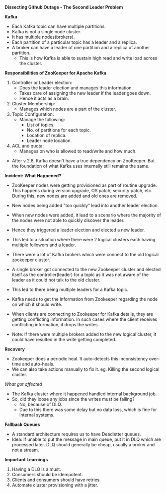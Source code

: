 **Dissecting Github Outage - The Second Leader Problem**

**Kafka**
* Each Kafka topic can have multiple partitions.
* Kafka is not a single node cluster.
* It has multiple nodes(brokers).
* Each partition of a particular topic has a leader and a replica.
* A broker can have a leader of one partition and a replica of another partition.
    * This is how Kafka is able to sustain high read and write load across the cluster.

**Responsibilities of ZooKeeper for Apache Kafka**
1. Controller or Leader election:
    * Does the leader election and manages this information.
    * Takes care of assigning the new leader if the leader goes down.
    * Hence it acts as a brain.
2. Cluster Membership:
    * Manages which nodes are a part of the cluster.
3. Topic Configuration:
    * Manage the following:
        * List of topics.
        * No. of partitions for each topic.
        * Location of replica.
        * Leader node location.
4. ACL and quota:
    * Manages on who is allowed to read/write and how much.

* After v 2.8, Kafka doesn't have a true dependency on ZooKeeper. But the foundation of what Kafka uses internally still remains the same.

**Incident: What Happened?**
* ZooKeeper nodes were getting provisioned as part of routine upgrade. This happens during version upgrade, OS patch, security patch, etc. During this, new nodes are added and old ones are removed.
* New nodes being added "too quickly" lead into another leader election.
* When new nodes were added, it lead to a scenario where the majority of the nodes were not able to quickly discover the leader.
* Hence they triggered a leader election and elected a new leader.
* This led to a situation where there were 2 logical clusters each having multiple followers and a leader.
* There were a lot of Kafka brokers which were connect to the old logical zookeeper cluster.
* A single broker got connected to the new Zookeeper cluster and elected itself as the controller(leader) for a topic as it was not aware of the leader as it could not talk to the old cluster.
* This led to there being multiple leaders for a Kafka topic.

* Kafka needs to get the information from Zookeeper regarding the node on which it should write.

* When clients are connecting to Zookeeper for Kafka details, they are getting conflicting information. In such cases where the client receives conflicting information, it drops the writes.

* Note: If there were multiple brokers added to the new logical cluster, it could have resulted in the write getting completed.

**Recovery**
* Zookeeper does a periodic heal. It auto-detects this inconsistency over-time and auto-heals. 
* We can also take actions manually to fix it. eg. Killing the second logical cluster.

*What got affected*
* The Kafka cluster where it happened handled internal background job.
* So, did they loose any jobs since the writes must be failing?
    * No, because of DLQ.
    * Due to this there was some delay but no data loss, which is fine for internal systems. 

**Fallback Queues**
* A standard architecture requires us to have Deadletter queues.
* Idea: If unable to put the message in main queue, put it in DLQ which are processed later. DLQ should generally be cheap, usually a broker and not a stream.

**Important Learnings**
1. Having a DLQ is a must.
2. Consumers should be idempotent.
3. Clients and consumers should have retries.
4. Automate cluster provisioning with a jitter.